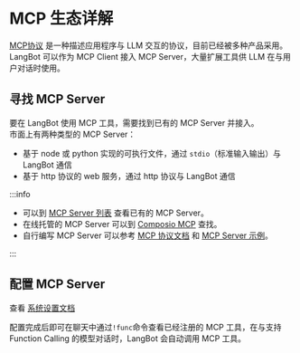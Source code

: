 # MCP 生态详解

[MCP协议](https://modelcontextprotocol.io/) 是一种描述应用程序与 LLM 交互的协议，目前已经被多种产品采用。LangBot 可以作为 MCP Client 接入 MCP Server，大量扩展工具供 LLM 在与用户对话时使用。

## 寻找 MCP Server

要在 LangBot 使用 MCP 工具，需要找到已有的 MCP Server 并接入。  
市面上有两种类型的 MCP Server：

- 基于 node 或 python 实现的可执行文件，通过 `stdio`（标准输入输出）与 LangBot 通信
- 基于 http 协议的 web 服务，通过 http 协议与 LangBot 通信


:::info

- 可以到 [MCP Server 列表](https://github.com/punkpeye/awesome-mcp-servers) 查看已有的 MCP Server。
- 在线托管的 MCP Server 可以到 [Composio MCP](https://mcp.composio.dev/) 查找。
- 自行编写 MCP Server 可以参考 [MCP 协议文档](https://modelcontextprotocol.io/quickstart/server) 和 [MCP Server 示例](https://modelcontextprotocol.io/examples)。

:::

## 配置 MCP Server

查看 [系统设置文档](/zh/deploy/settings.html)

配置完成后即可在聊天中通过`!func`命令查看已经注册的 MCP 工具，在与支持 Function Calling 的模型对话时，LangBot 会自动调用 MCP 工具。